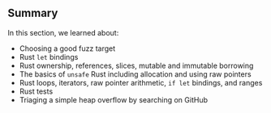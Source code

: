 ## Summary

In this section, we learned about:

- Choosing a good fuzz target
- Rust `let` bindings
- Rust ownership, references, slices, mutable and immutable borrowing
- The basics of `unsafe` Rust including allocation and using raw pointers
- Rust loops, iterators, raw pointer arithmetic, `if let` bindings, and ranges
- Rust tests
- Triaging a simple heap overflow by searching on GitHub
